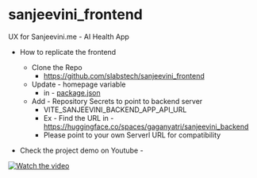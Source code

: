 # sanjeevini_frontend
UX for Sanjeevini.me - AI Health App

- How to replicate the frontend
    - Clone the Repo
        - https://github.com/slabstech/sanjeevini_frontend
    - Update - homepage variable 
        - in - [package.json](package.json)
    - Add - Repository Secrets to point to backend server
        - VITE_SANJEEVINI_BACKEND_APP_API_URL
        - Ex - Find the URL in - https://huggingface.co/spaces/gaganyatri/sanjeevini_backend
        - Please point to your own Serverl URL for compatibility

- Check the project demo on Youtube - 

<a href="https://www.youtube.com/watch?v=KHK_jaB4D0g" target="_blank">
  <img src="https://img.youtube.com/vi/KHK_jaB4D0g/0.jpg" alt="Watch the video">
</a>
